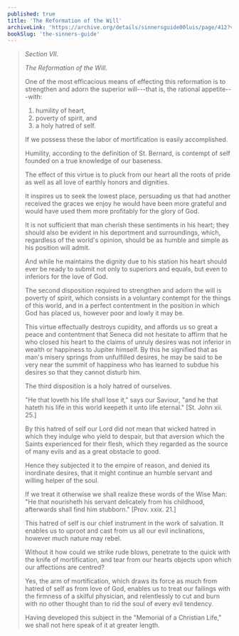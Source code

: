 ```yaml
---
published: true
title: 'The Reformation of the Will'
archiveLink: 'https://archive.org/details/sinnersguide00luis/page/412?view=theater'
bookSlug: 'the-sinners-guide'
---
```


> *Section VII.*
> 
> *The Reformation of the Will.*
> 
> One of the most efficacious means of effecting this reformation is to strengthen and adorn the superior will---that is, the rational appetite---with:
> 
> 1. humility of heart,
> 2. poverty of spirit, and
> 3. a holy hatred of self.
> 
> If we possess these the labor of mortification is easily accomplished.
> 
> Humility, according to the definition of St. Bernard, is contempt of self founded on a true knowledge of our baseness.
> 
> The effect of this virtue is to pluck from our heart all the roots of pride as well as all love of earthly honors and dignities.
> 
> It inspires us to seek the lowest place, persuading us that had another received the graces we enjoy he would have been more grateful and would have used them more profitably for the glory of God.
> 
> It is not sufficient that man cherish these sentiments in his heart; they should also be evident in his deportment and surroundings, which, regardless of the world's opinion, should be as humble and simple as his position will admit.
> 
> And while he maintains the dignity due to his station his heart should ever be ready to submit not only to superiors and equals, but even to inferiors for the love of God.
> 
> The second disposition required to strengthen and adorn the will is poverty of spirit, which consists in a voluntary contempt for the things of this world, and in a perfect contentment in the position in which God has placed us, however poor and lowly it may be.
> 
> This virtue effectually destroys cupidity, and affords us so great a peace and contentment that Seneca did not hesitate to affirm that he who closed his heart to the claims of unruly desires was not inferior in wealth or happiness to Jupiter himself. By this he signified that as man's misery springs from unfulfilled desires, he may be said to be very near the summit of happiness who has learned to subdue his desires so that they cannot disturb him.
> 
> The third disposition is a holy hatred of ourselves.
> 
> "He that loveth his life shall lose it," says our Saviour, "and he that hateth his life in this world keepeth it unto life eternal." [St. John xii. 25.]
> 
> By this hatred of self our Lord did not mean that wicked hatred in which they indulge who yield to despair, but that aversion which the Saints experienced for their flesh, which they regarded as the source of many evils and as a great obstacle to good.
> 
> Hence they subjected it to the empire of reason, and denied its inordinate desires, that it might continue an humble servant and willing helper of the soul.
> 
> If we treat it otherwise we shall realize these words of the Wise Man: "He that nourisheth his servant delicately from his childhood, afterwards shall find him stubborn." [Prov. xxix. 21.]
> 
> This hatred of self is our chief instrument in the work of salvation. It enables us to uproot and cast from us all our evil inclinations, however much nature may rebel.
> 
> Without it how could we strike rude blows, penetrate to the quick with the knife of mortification, and tear from our hearts objects upon which our affections are centred?
> 
> Yes, the arm of mortification, which draws its force as much from hatred of self as from love of God, enables us to treat our failings with the firmness of a skilful physician, and relentlessly to cut and burn with no other thought than to rid the soul of every evil tendency.
> 
> Having developed this subject in the "Memorial of a Christian Life," we shall not here speak of it at greater length.